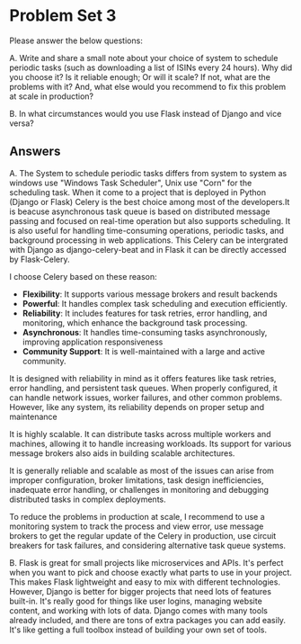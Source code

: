 # Problem Set 3

Please answer the below questions:

A. Write and share a small note about your choice of system to schedule periodic tasks (such as downloading a list of ISINs every 24 hours). Why did you choose it? Is it reliable enough; Or will it scale? If not, what are the problems with it? And, what else would you recommend to fix this problem at scale in production?

B. In what circumstances would you use Flask instead of Django and vice versa? 


## Answers

A. The System to schedule periodic tasks differs from system to system as windows use "Windows Task Scheduler", Unix use "Corn" for the scheduling task. When it come to a project that is deployed in Python (Django or Flask) Celery is the best choice among most of the developers.It is beacuse asynchronous task queue is based on distributed message passing and focused on real-time operation but also supports scheduling. It is also useful for handling time-consuming operations, periodic tasks, and background processing in web applications. This Celery can be intergrated with Django as django-celery-beat and in Flask it can be directly accessed by Flask-Celery.

I choose Celery based on these reason:
- **Flexibility**: It supports various message brokers and result backends
- **Powerful**: It handles complex task scheduling and execution efficiently.
- **Reliability**: It includes features for task retries, error handling, and monitoring, which enhance the background task processing.
- **Asynchronous**: It handles time-consuming tasks asynchronously, improving application responsiveness
- **Community Support**: It is well-maintained with a large and active community.

It is designed with reliability in mind as it offers features like task retries, error handling, and persistent task queues. When properly configured, it can handle network issues, worker failures, and other common problems. However, like any system, its reliability depends on proper setup and maintenance

It is highly scalable. It can distribute tasks across multiple workers and machines, allowing it to handle increasing workloads. Its support for various message brokers also aids in building scalable architectures.

It is generally reliable and scalable as most of the  issues can arise from improper configuration, broker limitations, task design inefficiencies, inadequate error handling, or challenges in monitoring and debugging distributed tasks in complex deployments.

To reduce the problems in production at scale, I recommend to use a monitoring system to track the process and view error, use message brokers to get the regular update of the Celery in production, use circuit breakers for task failures, and considering alternative task queue systems.


B. Flask is great for small projects like microservices and APIs. It's perfect when you want to pick and choose exactly what parts to use in your project. This makes Flask lightweight and easy to mix with different technologies. However, Django is better for bigger projects that need lots of features built-in. It's really good for things like user logins, managing website content, and working with lots of data. Django comes with many tools already included, and there are tons of extra packages you can add easily. It's like getting a full toolbox instead of building your own set of tools.
